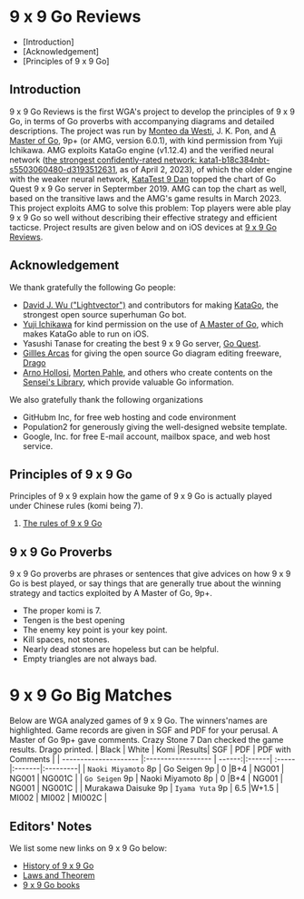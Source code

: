 # 9 x 9 Go Reviews
* [Introduction]
* [Acknowledgement]
* [Principles of 9 x 9 Go]

## Introduction
9 x 9 Go Reviews is the first WGA's project to develop the principles of 9 x 9 Go, in terms of Go proverbs with accompanying diagrams and detailed descriptions. The project was run by [Monteo da Westi](http://wars.fm/go9#user/monteodawesti), J. K. Pon, and [A Master of Go](https://apps.apple.com/us/app/a-master-of-go/id1442035374), 9p+ (or AMG, version 6.0.1), with kind permission from Yuji Ichikawa. AMG exploits KataGo engine (v1.12.4) and the verified neural network ([the strongest confidently-rated network: kata1-b18c384nbt-s5503060480-d3193512631](https://katagotraining.org/networks/kata1/), as of April 2, 2023), of which the older engine with the weaker neural network, [KataTest 9 Dan](http://wars.fm/go9#user/katatest) topped the chart of Go Quest 9 x 9 Go server in Septermber 2019. AMG can top the chart as well, based on the transitive laws and the AMG's game results in March 2023. This project exploits AMG to solve this problem: Top players were able play 9 x 9 Go so well without describing their effective strategy and efficient tacticse. Project results are given below and on iOS devices at [9 x 9 Go Reviews](https://9x9go.github.io/reviews).

## Acknowledgement
We thank gratefully the following Go people:
- [David J. Wu ("Lightvector")](https://github.com/lightvector) and contributors for making [KataGo](https://github.com/lightvector/KataGo), the strongest open source superhuman Go bot.
- [Yuji Ichikawa](https://github.com/y-ich) for kind permission on the use of [A Master of Go](https://apps.apple.com/us/app/a-master-of-go/id1442035374), which makes KataGo able to run on iOS.
- Yasushi Tanase for creating the best 9 x 9 Go server, [Go Quest](http://wars.fm/go9).
- [Gillles Arcas](https://github.com/GillesArcas) for giving the open source Go diagram editing freeware, [Drago](https://godrago.net/)
- [Arno Hollosi](https://senseis.xmp.net/?ArnoHollosi), [Morten Pahle](https://senseis.xmp.net/?MortenPahle), and others who create contents on the [Sensei's Library](https://senseis.xmp.net/), which provide valuable Go information.

We also gratefully thank the following organizations
- GitHubm Inc, for free web hosting and code environment 
- Population2 for generously giving the well-designed website template.
- Google, Inc. for free E-mail account, mailbox space, and web host service.

## Principles of 9 x 9 Go
Principles of 9 x 9 explain how the game of 9 x 9 Go is actually played under Chinese rules (komi being 7). 
1. [The rules of 9 x 9 Go](https://9x9go.github.io/reviews/pdf/P001.pdf)

## 9 x 9 Go Proverbs
9 x 9 Go proverbs are phrases or sentences that give advices on how 9 x 9 Go is best played, or say things that are generally true about the winning strategy and tactics exploited by A Master of Go, 9p+. 
- The proper komi is 7.
- Tengen is the best opening
- The enemy key point is your key point.
- Kill spaces, not stones.
- Nearly dead stones are hopeless but can be helpful.
- Empty triangles are not always bad.

# 9 x 9 Go Big Matches
Below are WGA analyzed games of 9 x 9 Go. The winners'names are highlighted. Game records are given in SGF and PDF for your perusal. A Master of Go 9p+ gave comments. Crazy Stone 7 Dan checked the game results. Drago printed.
| Black                 | White              | Komi   |Results| SGF   | PDF   | PDF with Comments | 
| --------------------- |:------------------ | ------:|:------| :-----|:-------|:---------|
| `Naoki Miyamoto`   8p   | Go Seigen      9p  | 0      |B+4    | NG001 | NG001  | NG001C   |
| `Go Seigen`        9p   | Naoki Miyamoto 8p  | 0      |B+4    | NG001 | NG001  | NG001C   |
| Murakawa Daisuke 9p   | `Iyama Yuta`     9p  | 6.5    |W+1.5  | MI002 | MI002  | MI002C   |       

## Editors' Notes
We list some new links on 9 x 9 Go below:
- [History of 9 x 9 Go](https://9x9go.github.ic/reviews/history.html)
- [Laws and Theorem](https://9x9go.github.ic/reviews/theroem001.html)
- [9 x 9 Go books](http://www.9x9go.org) 

